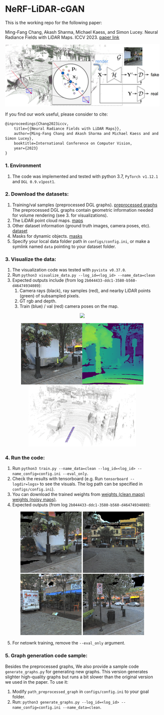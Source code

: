 # NeRF-LiDAR-cGAN

This is the working repo for the following paper:

Ming-Fang Chang, Akash Sharma, Michael Kaess, and Simon Lucey. Neural Radiance Fields with LiDAR Maps. ICCV 2023.
[paper link](https://openaccess.thecvf.com//content/ICCV2023/papers/Chang_Neural_Radiance_Field_with_LiDAR_maps_ICCV_2023_paper.pdf)

<p align="center">
<img src='https://github.com/alliecc/NeRF-LiDAR-cGAN/blob/main/imgs/block1_v2.png' width='640' align=”center”>
</p>

If you find our work useful, please consider to cite:

```
@inproceedings{Chang2023iccv,
	title={{Neural Radiance Fields with LiDAR Maps}},
	author={Ming-Fang Chang and Akash Sharma and Michael Kaess and and Simon Lucey},
	booktitle=International Conference on Computer Vision,
	year={2023} 
} 
```



### 1. Environment
   1. The code was implemented and tested with python 3.7, `PyTorch v1.12.1` and `DGL 0.9.v1post1`.

### 2. Download the datasets:
   1. Training/val samples (preprocessed DGL graphs). [preprocessed graphs](https://drive.google.com/drive/folders/1svkEFQQmVKdrpSgjQrvY8zamw7q8xIlq?usp=drive_link) The preprocessed DGL graphs contain geometric information needed for volume rendering (see 3. for visualizations).
   2. The LiDAR point cloud maps. [maps](https://drive.google.com/file/d/1q9K-n6QHhz7Y55e2mGBrEvaWNiveuMpf/view?usp=drive_link)
   3. Other dataset information (ground truth images, camera poses, etc). [dataset](https://drive.google.com/file/d/1o8kKnhwCoDAckpOn0mxlVt1xRmc69VG4/view?usp=drive_link)
   4. Masks for dynamic objects. [masks](https://drive.google.com/file/d/1DjfOWRjlplTpANvS4YBebp78WtHpDgRJ/view?usp=drive_link)
   5. Specify your local data folder path in `configs/config.ini`, or make a symlink named `data` pointing to your dataset folder.
  
### 3. Visualize the data:
   1. The visualization code was tested with `pyvista v0.37.0`.
   3. Run `python3 visualize_data.py --log_id=<log_id> --name_data=clean`
   4. Expected outputs include (from log `2b044433-ddc1-3580-b560-d46474934089`):
      1. Camera rays (black), ray samples (red), and nearby LiDAR points (green) of subsampled pixels.
      2. GT rgb and depth.
      3. Train (blue) / val (red) camera poses on the map.
<p align="center">
   <img src='https://github.com/alliecc/NeRF-LiDAR-cGAN/blob/main/imgs/ev_1.gif' height='320'>
</p>
<p align="center">
   <img src='https://github.com/alliecc/NeRF-LiDAR-cGAN/blob/main/imgs/ev_2.png' height='200'>
<img src='https://github.com/alliecc/NeRF-LiDAR-cGAN/blob/main/imgs/ev_3.png' height='200'>
</p>

### 4. Run the code:
   1. Run `python3 train.py --name_data=clean --log_id=<log_id> --name_config=config.ini --eval_only`.
   2. Check the results with tensorboard (e.g. Run `tensorboard --logdir=logs>` to see the visuals. The log path can be specified in `configs/config.ini`).
   3. You can download the trained weights from [weights (clean maps)](https://drive.google.com/file/d/1ZjEXD1XigYyJwazdJ8PTD6uM6ell5Xyb/view?usp=drive_link) [weights (noisy maps)](https://drive.google.com/file/d/1J_G54UECEhBivVDQMVBMo2uslv6GUr7b/view?usp=sharing).
   4. Expected outputs (from log `2b044433-ddc1-3580-b560-d46474934089`):
<p align="center">
   <img src='https://github.com/alliecc/NeRF-LiDAR-cGAN/blob/main/imgs/demo_1.png' height='200'>
   <img src='https://github.com/alliecc/NeRF-LiDAR-cGAN/blob/main/imgs/demo_2.png' height='200'>
   <img src='https://github.com/alliecc/NeRF-LiDAR-cGAN/blob/main/imgs/demo_3.png' height='200'>
   <img src='https://github.com/alliecc/NeRF-LiDAR-cGAN/blob/main/imgs/demo_4.png' height='200'>
</p>

   5. For netowrk training, remove the `--eval_only` argument. 
   
### 5. Graph generation code sample:
Besides the preprocessed graphs, We also provide a sample code `generate_graphs.py` for generating new graphs. This version generates slighter high-quality graphs but runs a bit slower than the original version we used in the paper. To use it:
1. Modify `path_preprocessed_graph` in `configs/config.ini` to your goal folder.
2. Run: `python3 generate_graphs.py --log_id=<log_id> --name_config=config.ini --name_data=clean`.



